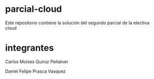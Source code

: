 # parcial-cloud
Este repositorio contiene la solución del segundo parcial de la electiva cloud

# integrantes
Carlos Moises Quiroz Peñalver

Daniel Felipe Prasca Vasquez

